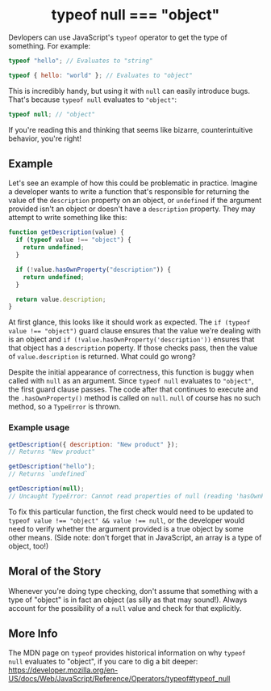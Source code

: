 <h1  align="center"><b>typeof null === "object"</b></h1>

Devlopers can use JavaScript's `typeof` operator to get the type of something. For example:

```js
typeof "hello"; // Evaluates to "string"

typeof { hello: "world" }; // Evaluates to "object"
```

This is incredibly handy, but using it with `null` can easily introduce bugs. That's because `typeof null` evaluates to `"object"`:

```js
typeof null; // "object"
```

If you're reading this and thinking that seems like bizarre, counterintuitive behavior, you're right!

## Example

Let's see an example of how this could be problematic in practice. Imagine a developer wants to write a function that's responsible for returning the value of the `description` property on an object, or `undefined` if the argument provided isn't an object or doesn't have a `description` property. They may attempt to write something like this:

```js
function getDescription(value) {
  if (typeof value !== "object") {
    return undefined;
  }

  if (!value.hasOwnProperty("description")) {
    return undefined;
  }

  return value.description;
}
```

At first glance, this looks like it should work as expected. The `if (typeof value !== "object")` guard clause ensures that the value we're dealing with is an object and `if (!value.hasOwnProperty('description'))` ensures that that object has a `description` poperty. If those checks pass, then the value of `value.description` is returned. What could go wrong?

Despite the initial appearance of correctness, this function is buggy when called with `null` as an argument. Since `typeof null` evaluates to `"object"`, the first guard clause passes. The code after that continues to execute and the `.hasOwnProperty()` method is called on `null`. `null` of course has no such method, so a `TypeError` is thrown.

### Example usage

```js
getDescription({ description: "New product" });
// Returns "New product"

getDescription("hello");
// Returns `undefined`

getDescription(null);
// Uncaught TypeError: Cannot read properties of null (reading 'hasOwnProperty')
```

To fix this particular function, the first check would need to be updated to `typeof value !== "object" && value !== null`, or the developer would need to verify whether the argument provided is a true object by some other means. (Side note: don't forget that in JavaScript, an array is a type of object, too!)

## Moral of the Story

Whenever you're doing type checking, don't assume that something with a type of "object" is in fact an object (as silly as that may sound!). Always account for the possibility of a `null` value and check for that explicitly.

## More Info

The MDN page on `typeof` provides historical information on why `typeof null` evaluates to "object", if you care to dig a bit deeper:
https://developer.mozilla.org/en-US/docs/Web/JavaScript/Reference/Operators/typeof#typeof_null
